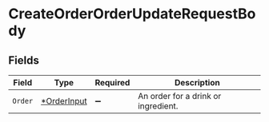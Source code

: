 # CreateOrderOrderUpdateRequestBody


## Fields

| Field                               | Type                                | Required                            | Description                         |
| ----------------------------------- | ----------------------------------- | ----------------------------------- | ----------------------------------- |
| `Order`                             | [*OrderInput](..//orderinput.md)    | :heavy_minus_sign:                  | An order for a drink or ingredient. |